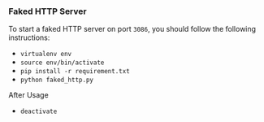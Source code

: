 ### Faked HTTP Server 
To start a faked HTTP server on port `3086`, you should follow the following instructions:

* `virtualenv env`
* `source env/bin/activate`
* `pip install -r requirement.txt` 
* `python faked_http.py`

After Usage
* `deactivate`
